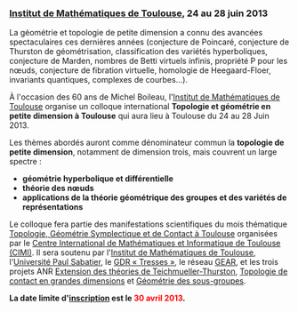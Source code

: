 ### [Institut de Mathématiques de Toulouse](http://math.univ-toulouse.fr), 24 au 28 juin 2013

La géométrie et topologie de petite dimension a connu des avancées spectaculaires ces dernières années (conjecture de Poincaré, conjecture de Thurston de géométrisation, classification des variétés hyperboliques, conjecture de Marden, nombres de Betti virtuels infinis, propriété P pour les n&oelig;uds, conjecture de fibration virtuelle, homologie de Heegaard-Floer, invariants quantiques, complexes de courbes…).

À l'occasion des 60 ans de Michel Boileau, l'[Institut de Mathématiques de Toulouse](http://math.univ-toulouse.fr) organise un colloque international **Topologie et géométrie en petite dimension à Toulouse** qui aura lieu à Toulouse du 24 au 28 Juin 2013.

Les thèmes abordés auront comme dénominateur commun la **topologie de petite dimension**, notamment de dimension trois, mais couvrent un large spectre :

* **géométrie hyperbolique et différentielle**
* **théorie des n&oelig;uds**
* **applications de la théorie géométrique des groupes et des variétés de représentations**

Le colloque fera partie des manifestations scientifiques du mois thématique [Topologie, Géométrie Symplectique et de Contact à Toulouse](http://www.math.univ-toulouse.fr/top-geom-conf-2013/common/index.php?lang=fr)
organisées par le [Centre International de Mathématiques et Informatique de Toulouse (CIMI)](http://www.cimi.univ-toulouse.fr/). Il sera soutenu par l'[Institut de Mathématiques de Toulouse](http://www.math.univ-toulouse.fr/), l'[Université Paul Sabatier](http://www.univ-tlse3.fr/), le [GDR « Tresses »](http://tresses.math.cnrs.fr/), le réseau [GEAR](http://gear.math.illinois.edu), et les trois projets ANR [Extension des théories de Teichmueller-Thurston](http://www.math.univ-toulouse.fr/~schlenker/ettt/ettt.html), [Topologie de contact en grandes dimensions](http://www.math.univ-toulouse.fr/~niederkr/ANR/index.php?frame=main) et [Géométrie des sous-groupes](http://www.cmi.univ-mrs.fr/~paoluzzi/gdsous.html).

<!--
**La date limite pour les [demandes de financement](http://www.math.univ-toulouse.fr/top-geom-conf-2013/fr/ldtg-mb/funding) est le <span style='color:#FF0000'>24 mars 2013</span>.**<br>
-->
**La date limite d'[inscription](http://www.math.univ-toulouse.fr/top-geom-conf-2013/fr/ldtg-mb/registration) est le <span style='color:#FF0000'>30 avril 2013</span>.**

